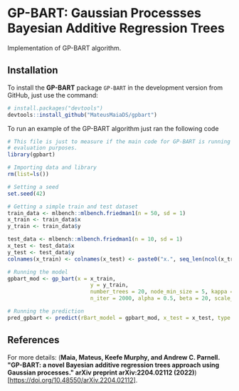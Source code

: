 # GP-BART: Gaussian Processses Bayesian Additive Regression Trees
Implementation of GP-BART algorithm.

## Installation

To install the **GP-BART** package `GP-BART` in the development version from GitHub, just use the command:

```r
# install.packages("devtools")
devtools::install_github("MateusMaiaDS/gpbart")
```


To run an example of the GP-BART algorithm just ran the following code

```r
# This file is just to measure if the main code for GP-BART is running well, isn't made for 
# evaluation purposes.
library(gpbart)

# Importing data and library
rm(list=ls())

# Setting a seed
set.seed(42)

# Getting a simple train and test dataset
train_data <- mlbench::mlbench.friedman1(n = 50, sd = 1)
x_train <- train_data$x
y_train <- train_data$y

test_data <- mlbench::mlbench.friedman1(n = 10, sd = 1)
x_test <- test_data$x
y_test <- test_data$y
colnames(x_train) <- colnames(x_test) <- paste0("x.", seq_len(ncol(x_train)))

# Running the model
gpbart_mod <- gp_bart(x = x_train,
                          y = y_train,
                          number_trees = 20, node_min_size = 5, kappa = 0.5,
                          n_iter = 2000, alpha = 0.5, beta = 20, scale_boolean = TRUE)

# Running the prediction
pred_gpbart <- predict(rBart_model = gpbart_mod, x_test = x_test, type = "mean")


```

## References
For more details: (**Maia, Mateus, Keefe Murphy, and Andrew C. Parnell. "GP-BART: a novel Bayesian additive regression trees approach using Gaussian processes." arXiv preprint arXiv:2204.02112 (2022)**)[https://doi.org/10.48550/arXiv.2204.02112].
